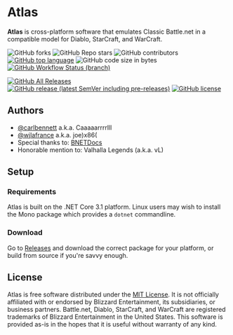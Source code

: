 # Atlas
**Atlas** is cross-platform software that emulates Classic Battle.net in a compatible model for Diablo, StarCraft, and WarCraft.

![GitHub forks](https://img.shields.io/github/forks/BNETDocs/Atlas?style=social)
![GitHub Repo stars](https://img.shields.io/github/stars/BNETDocs/Atlas?style=social)
![GitHub contributors](https://img.shields.io/github/contributors/BNETDocs/Atlas)
[![GitHub top language](https://img.shields.io/github/languages/top/BNETDocs/Atlas)](https://github.com/BNETDocs/Atlas/search?l=c%23)
![GitHub code size in bytes](https://img.shields.io/github/languages/code-size/BNETDocs/Atlas)
[![GitHub Workflow Status (branch)](https://img.shields.io/github/workflow/status/BNETDocs/Atlas/.NET%20Core/develop)](https://github.com/BNETDocs/Atlas/actions?query=workflow%3A%22.NET%20Core%22)

[![GitHub All Releases](https://img.shields.io/github/downloads/BNETDocs/Atlas/total)](https://github.com/BNETDocs/Atlas/releases/latest)
[![GitHub release (latest SemVer including pre-releases)](https://img.shields.io/github/v/release/BNETDocs/Atlas?include_prereleases&label=latest%20release)](https://github.com/BNETDocs/Atlas/releases/latest)
[![GitHub license](https://img.shields.io/github/license/BNETDocs/Atlas)](./LICENSE.txt)

## Authors

* [@carlbennett](https://github.com/carlbennett) a.k.a. Caaaaarrrrlll
* [@wjlafrance](https://github.com/wjlafrance) a.k.a. joe)x86(
* Special thanks to: [BNETDocs](https://bnetdocs.org)
* Honorable mention to: Valhalla Legends (a.k.a. vL)

## Setup

### Requirements

Atlas is built on the .NET Core 3.1 platform. Linux users may wish to install the Mono package which provides a `dotnet` commandline.

### Download

Go to [Releases](https://github.com/BNETDocs/Atlas/releases/latest) and download the correct package for your platform, or build from source if you're savvy enough.

## License

Atlas is free software distributed under the [MIT License](./LICENSE.txt). It is not officially affiliated with or endorsed by Blizzard Entertainment, its subsidiaries, or business partners. Battle.net, Diablo, StarCraft, and WarCraft are registered trademarks of Blizzard Entertainment in the United States. This software is provided as-is in the hopes that it is useful without warranty of any kind.
